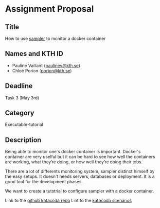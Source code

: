 # Assignment Proposal

## Title
How to use [sampler](https://sampler.dev/) to monitor a docker container

## Names and KTH ID
- Pauline Vaillant (paulinev@kth.se)
- Chloé Porion (porion@kth.se)

## Deadline
Task 3 (May 3rd)

## Category
Executable-tutorial
## Description


Being able to monitor one's docker container is important. Docker's container are very uselful but it can be hard to see how well the containers are working, what they’re doing, or how well they’re doing their jobs.

There are a lot of differents monitoring system, sampler distinct himself by the easy setups. It doesn't needs servers,  databases or deployment. It is a good tool for the development phases. 

We want to create a tutotrial to configure sampler with a docker container. 

Link to the [github katacoda repo](https://github.com/paulinev-kth/katacoda-scenarios)
Lint to the [katacoda scenarios](https://www.katacoda.com/pauline/scenarios/sampler-docker)

